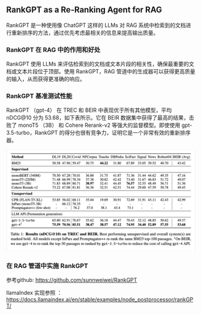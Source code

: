 ## RankGPT as a Re-Ranking Agent for RAG

RankGPT 是一种使用像 ChatGPT 这样的 LLMs 对 RAG 系统中检索到的文档进行重新排序的方法，通过优先考虑最相关的信息来提高输出质量。

### RankGPT 在 RAG 中的作用和好处

RankGPT 使用 LLMs 来评估检索到的文档或文本片段的相关性，确保最重要的文档或文本片段位于顶部。使用 RankGPT，RAG 管道中的生成器可以获得更高质量的输入，从而获得更准确的响应。

### RankGPT 基准测试性能

RankGPT （gpt-4） 在 TREC 和 BEIR 中表现优于所有其他模型，平均 nDCG@10 分为 53.68，如下表所示。它在 BEIR 数据集中获得了最高的结果，击败了 monoT5 （3B） 和 Cohere Rerank-v2 等强大的监督模型。即使使用 gpt-3.5-turbo，RankGPT 的得分也很有竞争力，证明它是一个非常有效的重新排序器。

![](./RankGPT/benchmark-data.png)


### 在 RAG 管道中实施 RankGPT

参考github: https://github.com/sunnweiwei/RankGPT

llamaIndex 实现参照 ：https://docs.llamaindex.ai/en/stable/examples/node_postprocessor/rankGPT/